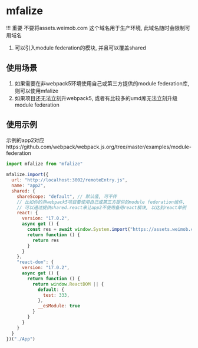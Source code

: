 # mfalize

!!! 重要 不要将assets.weimob.com 这个域名用于生产环境, 此域名随时会限制可用域名

1. 可以引入module federation的模块, 并且可以覆盖shared

## 使用场景
1. 如果需要在非webpack5环境使用自己或第三方提供的module federation库, 则可以使用mfalize
2. 如果项目还无法立刻升webpack5, 或者有比较多的umd库无法立刻升级module federation

## 使用示例
示例的app2对应https://github.com/webpack/webpack.js.org/tree/master/examples/module-federation
``` js
import mfalize from "mfalize"
    
mfalize.import({
  url: "http://localhost:3002/remoteEntry.js",
  name: "app2",
  shared: {
    shareScope: "default", // 默认值, 可不传
    // 比如你的非webpack5项目要使用自己或第三方提供的module federation组件, 
    // 可以通过提供shared.react来让app2不使用备用react模块, 以达到react单例
    react: {
      version: "17.0.2",
      async get () {
        const res = await window.System.import("https://assets.weimob.com/react@17/umd/react.development.js")
        return function () {
          return res
        }
      }
    },
    "react-dom": {
      version: "17.0.2",
      async get () {
        return function () {
          return window.ReactDOM || {
            default: {
              test: 333,
            },
            __esModule: true
          }
        }
      }
    }
  }
})("./App")
```